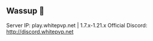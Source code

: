 ## Wassup 👋

Server IP: play.whitepvp.net | 1.7.x-1.21.x
Official Discord: http://discord.whitepvp.net
